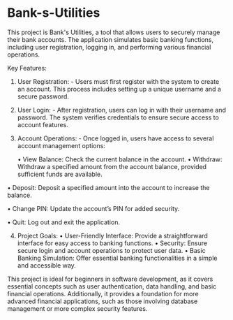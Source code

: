 # Bank-s-Utilities

This project is Bank's Utilities, a tool that allows users to securely manage their bank accounts. The application simulates basic banking functions, including user registration, logging in, and performing various financial operations.

Key Features:
1. User Registration: - Users must first register with the system to create an account. This process includes setting up a unique username and a secure password.
2. User Login: - After registration, users can log in with their username and password. The system verifies credentials to ensure secure access to account features.
3. Account Operations: - Once logged in, users have access to several account management options:

   •	View Balance:  Check the current balance in the account.
   •	Withdraw:  Withdraw a specified amount from the account balance, provided sufficient funds are available.
 
 •	Deposit:  Deposit a specified amount into the account to increase the balance.
 
 •	Change PIN:  Update the account’s PIN for added security.
 
 •	Quit:  Log out and exit the application.

4. Project Goals:
•	User-Friendly Interface:  Provide a straightforward interface for easy access to banking functions.
•	Security:  Ensure secure login and account operations to protect user data.
•	Basic Banking Simulation:  Offer essential banking functionalities in a simple and accessible way.

This project is ideal for beginners in software development, as it covers essential concepts such as user authentication, data handling, and basic financial operations. Additionally, it provides a foundation for more advanced financial applications, such as those involving database management or more complex security features.
